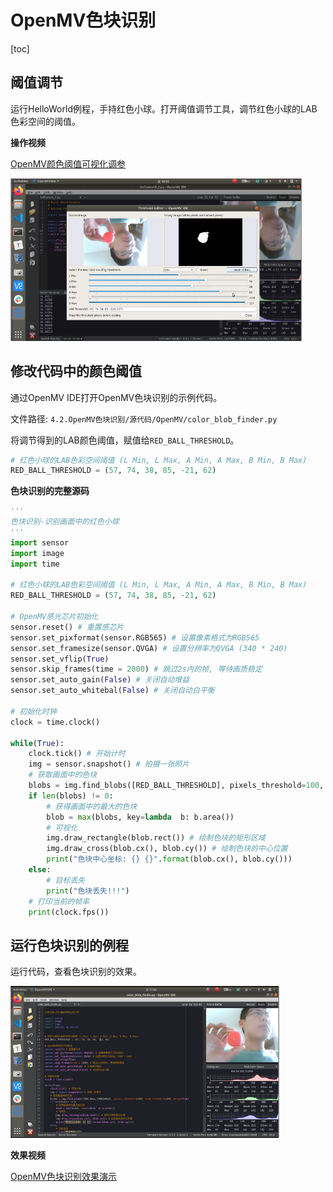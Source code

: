 # OpenMV色块识别



[toc]

## 阈值调节

运行HelloWorld例程，手持红色小球。打开阈值调节工具，调节红色小球的LAB色彩空间的阈值。

**操作视频**

[OpenMV颜色阈值可视化调参](http://v.qq.com/x/page/q3045qz4nbm.html)

<img src="./image/阈值调节效果.png" style="zoom: 67%;" />



## 修改代码中的颜色阈值

通过OpenMV IDE打开OpenMV色块识别的示例代码。

文件路径: `4.2.OpenMV色块识别/源代码/OpenMV/color_blob_finder.py`



将调节得到的LAB颜色阈值，赋值给`RED_BALL_THRESHOLD`。

```python
# 红色小球的LAB色彩空间阈值 (L Min, L Max, A Min, A Max, B Min, B Max)
RED_BALL_THRESHOLD = (57, 74, 38, 85, -21, 62)
```



**色块识别的完整源码**

```python
'''
色块识别-识别画面中的红色小球
'''
import sensor
import image
import time

# 红色小球的LAB色彩空间阈值 (L Min, L Max, A Min, A Max, B Min, B Max)
RED_BALL_THRESHOLD = (57, 74, 38, 85, -21, 62)

# OpenMV感光芯片初始化
sensor.reset() # 重置感芯片
sensor.set_pixformat(sensor.RGB565) # 设置像素格式为RGB565
sensor.set_framesize(sensor.QVGA) # 设置分辨率为QVGA (340 * 240)
sensor.set_vflip(True)
sensor.skip_frames(time = 2000) # 跳过2s内的帧, 等待画质稳定
sensor.set_auto_gain(False) # 关闭自动增益
sensor.set_auto_whitebal(False) # 关闭自动白平衡

# 初始化时钟
clock = time.clock()

while(True):
    clock.tick() # 开始计时
    img = sensor.snapshot() # 拍摄一张照片
    # 获取画面中的色块
    blobs = img.find_blobs([RED_BALL_THRESHOLD], pixels_threshold=100, area_threshold=100, merge=True)
    if len(blobs) != 0:
        # 获得画面中的最大的色块
        blob = max(blobs, key=lambda  b: b.area())
        # 可视化
        img.draw_rectangle(blob.rect()) # 绘制色块的矩形区域
        img.draw_cross(blob.cx(), blob.cy()) # 绘制色块的中心位置
        print("色块中心坐标: {} {}".format(blob.cx(), blob.cy()))
    else:
        # 目标丢失
        print("色块丢失!!!")
    # 打印当前的帧率
    print(clock.fps())

```



## 运行色块识别的例程

运行代码，查看色块识别的效果。



<img src="./image/色块识别效果.png" style="zoom:50%;" />

**效果视频**

[OpenMV色块识别效果演示](http://v.qq.com/x/page/p3045o23zvf.html)